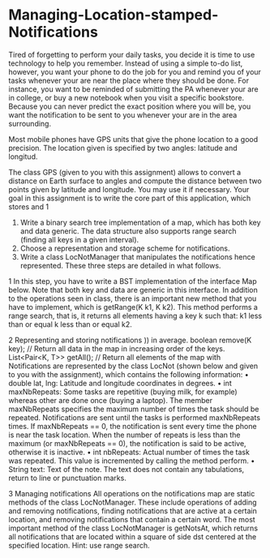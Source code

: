 # Managing-Location-stamped-Notifications

Tired of forgetting to perform your daily tasks, you decide it is time to use technology to help you remember. Instead of using a simple to-do list, however, you want your phone to do the job for you and remind you of your tasks whenever your are near the place where they should be done. For instance, you want to be reminded of submitting the PA whenever your are in college, or buy a new notebook when you visit a specific bookstore. Because you can never predict the exact position where you will be, you want the notification to be sent to you whenever your are in the area surrounding.

Most mobile phones have GPS units that give the phone location to a good precision. The location given is specified by two angles: latitude and longitud.

The class GPS (given to you with this assignment) allows to convert a distance on Earth surface to angles and compute the distance between two points given by latitude and longitude. You may use it if necessary.
Your goal in this assignment is to write the core part of this application, which stores and
1
1. Write a binary search tree implementation of a map, which has both key and data generic. The data structure also supports range search (finding all keys in a given interval).
2. Choose a representation and storage scheme for notifications.
3. Write a class LocNotManager that manipulates the notifications hence represented.
These three steps are detailed in what follows.

1
In this step, you have to write a BST implementation of the interface Map below. Note that both key and data are generic in this interface. In addition to the operations seen in class, there is an important new method that you have to implement, which is getRange(K k1, K k2). This method performs a range search, that is, it returns all elements having a key k such that: k1 less than or equal k less than or equal k2.



2
Representing and storing notifications
)) in average.
boolean remove(K key);
// Return all data in the map in increasing order of the keys. List<Pair<K, T>> getAll();
// Return all elements of the map with
Notifications are represented by the class LocNot (shown below and given to you with the assignment), which contains the following information:
• double lat, lng: Latitude and longitude coordinates in degrees.
• int maxNbRepeats: Some tasks are repetitive (buying milk, for example) whereas other are done once (buying a laptop). The member maxNbRepeats specifies the maximum number of times the task should be repeated. Notifications are sent until the tasks is performed maxNbRepeats times. If maxNbRepeats == 0, the notification is sent every time the phone is near the task location. When the number of repeats is less than the maximum (or maxNbRepeats == 0), the notification is said to be active, otherwise it is inactive.
• int nbRepeats: Actual number of times the task was repeated. This value is incremented by calling the method perform.
• String text: Text of the note. The text does not contain any tabulations, return to line or punctuation marks.


3 Managing notifications
All operations on the notifications map are static methods of the class LocNotManager. These include operations of adding and removing notifications, finding notifications that are active at a certain location, and removing notifications that contain a certain word.
The most important method of the class LocNotManager is getNotsAt, which returns all notifications that are located within a square of side dst centered at the specified location.
Hint: use range search.
